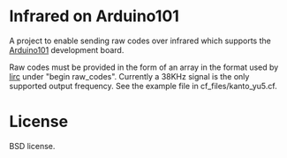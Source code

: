 # Infrared on Arduino101

A project to enable sending raw codes over infrared which supports
the [Arduino101](https://www.arduino.cc/en/Main/ArduinoBoard101) 
development board.

Raw codes must be provided in the form of an array in the format
used by [lirc](http://lirc.org/html/lircd.conf.html) under
"begin raw_codes".  Currently a 38KHz signal is the only supported
output frequency.  See the example file in cf_files/kanto_yu5.cf.

# License

BSD license.

